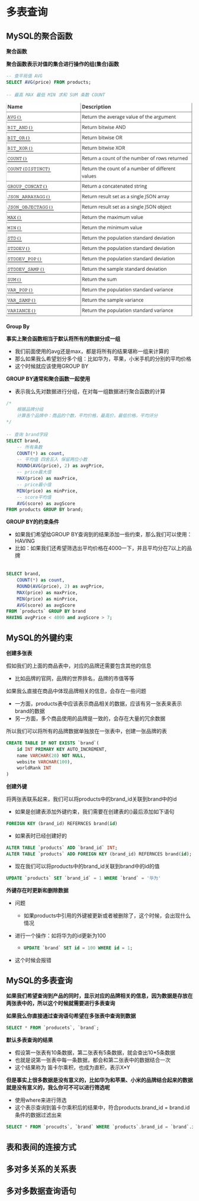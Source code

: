 # 多表查询

## MySQL的聚合函数

**聚合函数**

**聚合函数表示对值的集合进行操作的组(集合)函数**

```sql
-- 查平局值 AVG
SELECT AVG(price) FROM products;

-- 最高 MAX 最低 MIN 求和 SUM 条数 COUNT
```

![函数](./img/函数.png)

**Group By**

**事实上聚合函数相当于默认将所有的数据分成一组**

* 我们前面使用的avg还是max，都是将所有的结果堪称一组来计算的
* 那么如果我么希望划分多个组：比如华为，苹果，小米手机的分别的平均价格
* 这个时候就应该使用GROUP BY

**GROUP BY通常和聚合函数一起使用**

* 表示我么先对数据进行分组，在对每一组数据进行聚合函数的计算

```sql
/*
	根据品牌分组
	计算各个品牌中：商品的个数，平均价格，最高价，最低价格，平均评分
*/

-- 查询 brand字段
SELECT brand,
	-- 所有条数
	COUNT(*) as count,
	-- 平均值 四舍五入 保留两位小数
	ROUND(AVG(price), 2) as avgPrice,
	-- price最大值
	MAX(price) as maxPrice,
	-- price最小值
	MIN(price) as minPrice,
	-- score平均值
	AVG(score) as avgScore
FROM products GROUP BY brand;
```

**GROUP BY的约束条件**

* 如果我们希望给GROUP BY查询到的结果添加一些约束，那么我们可以使用：HAVING
* 比如：如果我们还希望筛选出平均价格在4000一下，并且平均分在7以上的品牌

```sql

SELECT brand,
	COUNT(*) as count,
	ROUND(AVG(price), 2) as avgPrice,
	MAX(price) as maxPrice,
	MIN(price) as minPrice,
	AVG(score) as avgScore
FROM `products` GROUP BY brand
HAVING avgPrice < 4000 and avgScore > 7;
```

## MySQL的外键约束

**创建多张表**

假如我们的上面的商品表中，对应的品牌还需要包含其他的信息

* 比如品牌的官网，品牌的世界排名，品牌的市值等等

如果我么直接在商品中体现品牌相关的信息，会存在一些问题

* 一方面，products表中应该表示商品相关的数据，应该有另一张表来表示brand的数据
* 另一方面，多个商品使用的品牌是一致的，会存在大量的冗余数据

所以我们可以将所有的品牌数据单独放在一张表中，创建一张品牌的表

```sql
CREATE TABLE IF NOT EXISTS `brand`(
	id INT PRIMARY KEY AUTO_INCREMENT,
    name VARCHAR(20) NOT NULL,
    website VARCHAR(100),
    worldRank INT
)
```

**创建外键**

将两张表联系起来，我们可以将products中的brand_id关联到brand中的id

* 如果是创建表添加外键约束，我们需要在创建表的()最后添加如下语句

```sql
FOREIGN KEY (brand_id) REFERNCES brand(id)
```

* 如果表时已经创建好的

```sql
ALTER TABLE `products` ADD `brand_id` INT;
ALTER TABLE `products` ADD FOREIGN KEY (brand_id) REFERNCES brand(id);
```

* 现在我们可以将products中的brand_id关联到brand中的id的值

```sql
UPDATE `products` SET `brand_id` = 1 WHERE `brand` = '华为'
```

**外键存在时更新和删除数据**

* 问题

  * 如果products中引用的外键被更新或者被删除了，这个时候，会出现什么情况

* 进行一个操作：如将华为的id更新为100

  * ```sql
    UPDATE `brand` SET id = 100 WHERE id = 1; 
    ```

* 这个时候会报错

## MySQL的多表查询

**如果我们希望查询到产品的同时，显示对应的品牌相关的信息，因为数据是存放在两张表中的，所以这个时候就需要进行多表查询**

**如果我么你直接通过查询语句希望在多张表中查询到数据**

```sql
SELECT * FROM `producets`, `brand`;
```

**默认多表查询的结果**

* 假设第一张表有10条数据，第二张表有5条数据，就会查出10*5条数据
* 也就是说第一张表中每一条数据，都会和第二张表中的数据结合一次
* 这个结果称为 笛卡尔乘积，也成为直积，表示X*Y

**但是事实上很多数据是没有意义的，比如华为和苹果、小米的品牌结合起来的数据就是没有意义的，我么你可不可以进行筛选呢**

* 使用where来进行筛选
* 这个表示查询到笛卡尔乘积后的结果中，符合products.brand_id = brand.id条件的数据过滤出来

```sql
SELECT * FROM `procudts`, `brand` WHERE `products`.brand_id = `brand`.id
```

## 表和表间的连接方式

## 多对多关系的关系表

## 多对多数据查询语句